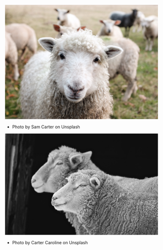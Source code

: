 ![menu sheep](menu_sheep.jpg)
- Photo by Sam Carter on Unsplash

![menu dark](menu_dark_sheep.jpg)
- Photo by Carter Caroline on Unsplash